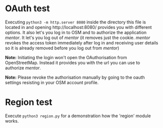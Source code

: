 # OAuth test

Executing `python3 -m http.server 8080` inside the directory this file is located in and opening http://localhost:8080/ provides you with different options. It also let's you log in to OSM and to authorize the application _mentor_. It let's you log out of _mentor_ (it removes just the cookie. _mentor_ revokes the access token immediately after log in and receiving user details so it is already removed before you log out from _mentor_)

**Note:** Initiating the login won't open the OAuthorisation from OpenStreetMap. Instead it provides you with the url you can use to authorize _mentor_.

**Note:** Please revoke the authorisation manually by going to the oauth settings resisting in your OSM account profile.

# Region test

Execute `python3 region.py` for a demonstration how the 'region' module works.
